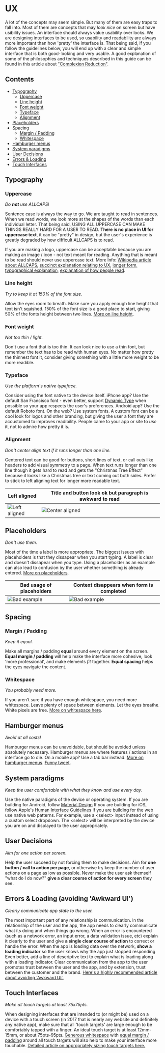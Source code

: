 # UX

A lot of the concepts may seem simple.
But many of them are easy traps to fall into.
Most of them are concepts that may _look nice_ on screen but have usibility issues.
An interface should always value usability over looks.
We are designing interfaces to be used, so usability and readability are always more important than how 'pretty' the interface is. That being said, if you follow the guidelines below, you will end up with a clear and simple interface that is both good-looking and very usable. A good explanation of some of the philosophies and techniques described in this guide can be found in this article about ["Complexion Reduction"](https://medium.com/swarm-nyc/complexion-reduction-a-new-trend-in-mobile-design-cef033a0b978#.ly9x7zosu).

## Contents
* [Typography](#typography)
  * [Uppercase](#uppercase)
  * [Line height](#line-height)
  * [Font weight](#font-weight)
  * [Typeface](#typeface)
  * [Alignment](#alignment)
* [Placeholders](#placeholders)
* [Spacing](#spacing)
  * [Margin / Padding](#margin--padding)
  * [Whitespace](#whitespace)
* [Hamburger menus](#hamburger-menus)
* [System paradigms](#system-paradigms)
* [User Decisions](#user-decisions)
* [Errors & Loading](#errors--loading-avoiding-awkward-ui)
* [Touch Interfaces](#touch-interfaces)

## Typography

### Uppercase
_Do **not** use ALLCAPS!_

Sentence case is always the way to go.
We are taught to read in sentences.
When we read words, we look more at the shapes of the words than each individual letter.
That being said, USING ALL UPPERCASE CAN MAKE THINGS REALLY HARD FOR A USER TO READ.
**There is no place in UI for uppercase text**, it can be "pretty" in design, but the user's experience is greatly degraded by how difficult ALLCAPS is to read.

If you are making a logo, uppercase can be acceptable because you are making an image / icon - not text meant for reading.
Anything that is meant to be read should never use uppercase text. More Info: [Wikipedia article about ALLCAPS](https://en.wikipedia.org/wiki/All_caps), [succinct explanation relating to UX](http://uxmovement.com/content/all-caps-hard-for-users-to-read/), [longer form, typographical explanation](http://practicaltypography.com/all-caps.html), [explanation of how people read](http://www.graphics.com/article-old/how-people-read).

### Line height
_Try to keep it at 150% of the font size._

Allow the eyes room to breath.
Make sure you apply enough line height that text isn't squished.
150% of the font size is a good place to start, giving 50% of the fonts height between two lines.
[More on line height](https://www.quora.com/What-is-the-ideal-line-height-for-readability).

### Font weight
_Not too thin / light._

Don't use a font that is too thin.
It can look nice to use a thin font, but remember the text has to be read with human eyes.
No matter how pretty the thinnest font it, consider giving something with a little more weight to be more readible.

### Typeface
_Use the platform's native typeface._

Consider using the font native to the device itself.
iPhone app? Use the default San Francisco font - even better, support [Dynamic Type](http://useyourloaf.com/blog/supporting-dynamic-type/) when possible so your app respects the user's preferences.
Android app? Use the default Roboto font.
On the web? Use system fonts.
A custom font can be a cool look for logos and other branding, but giving the user a font they are accustomed to improves readibility. People came to your app or site to _use_ it, not to admire how pretty it is.

### Alignment
_Don't center align text if it runs longer than one line._

Centered text can be good for buttons, short lines of text, or call outs like headers to add visual symmetry to a page. When text runs longer than one line though it gets hard to read and gets the "Christmas Tree Effect" because it looks like a Christmas tree or text coming out both sides. Prefer to stick to left aligning text for longer more readable text.

| Left aligned | Title and button look ok but paragraph is awkward to read |
| --- | --- |
| ![Left aligned](https://dockwa.github.io/ux/img/alignment-1.png) | ![Center aligned](https://dockwa.github.io/ux/img/alignment-2.png) |

## Placeholders
_Don't use them._

Most of the time a label is more appropriate.
The biggest issues with placeholders is that they dissapear when you start typing.
A label is clear and doesn't dissapear when you type.
Using a placeholder as an example can also lead to confusion by the user whether something is already entered.
[More on placeholders](https://uxdesign.cc/alternatives-to-placeholder-text-13f430abc56f#.36p3oc4qo).

| Bad usage of placeholders | Context disappears when form is completed |
| --- | --- |
| ![Bad example](https://dockwa.github.io/ux/img/placeholder-1.png) | ![Bad example](https://dockwa.github.io/ux/img/placeholder-2.png) |


## Spacing

### Margin / Padding
_Keep it equal._

Make all margins / padding **equal** around every element on the screen. **Equal margin / padding** will help make the interface more cohesive, look 'more professional', and make elements _fit_ together. **Equal spacing** helps the eyes navigate the content.

### Whitespace
_You probably need more._

If you aren't sure if you have enough whitespace, you need more whitespace. Leave plenty of space between elements. Let the eyes breathe. White pixels are free. [More on whitespace here](http://uxmyths.com/post/2059998441/myth-28-white-space-is-wasted-space).

## Hamburger menus
_Avoid at all costs!_

Hamburger menus can be unavoidable, but should be avoided unless absolutely necessary.
Hamburger menus are where features / actions in an interface go to die.
On a mobile app? Use a tab bar instead.
[More on hamburger menus](https://lmjabreu.com/post/why-and-how-to-avoid-hamburger-menus/).
[Funny tweet](https://twitter.com/lukew/status/443425041795928064?ref_src=twsrc%5Etfw).

## System paradigms
_Keep the user comfortable with what they know and use every day._

Use the native paradigms of the device or operating system.
If you are building for Android, follow [Material Design](https://material.io/guidelines/)
If you are building for iOS, follow Apple's [Human Interface Guidelines](https://developer.apple.com/ios/human-interface-guidelines/overview/design-principles/)
If you are building for the web use native web patterns. For example, use a \<select\> input instead of using a custom select dropdown. The \<select\> will be interpreted by the device you are on and displayed to the user appropriately.


## User Decisions
_Aim for one action per screen._

Help the user succeed by not forcing them to make decisions. Aim for **one button / call to action per page**, or otherwise try keep the number of user actions on a page as low as possible. Never make the user ask themself "what do I do now?" **give a clear course of action for every screen** they see.

## Errors & Loading (avoiding 'Awkward UI')
_Clearly communicate app state to the user._

The most important part of any relationship is communication. In the relationship of the user and the app, the app needs to clearly communicate what its doing and when things go wrong. When an error is encountered (such as a network error, an input error, a data validation issue, etc) explain it clearly to the user and give **a single clear course of action** to correct or handle the error. When the app is loading data over the network, **show a loading indicator** so the user knows why the app just stopped responding. Even better, add a line of descriptive text to explain what is loading along with a loading indicator. Clear communication from the app to the user promotes trust between the user and the app, and by extension, trust between the customer and the brand. [Here's a highly recommended article about avoiding 'Awkward UI'.](http://scotthurff.com/posts/why-your-user-interface-is-awkward-youre-ignoring-the-ui-stack)

## Touch Interfaces
_Make all touch targets at least 75x75pts._

When designing interfaces that are intended to (or might be) used on a device with a touch screen (in 2017 that is nearly any website and definitely any native app), make sure that all 'touch targets' are large enough to be comfortably tapped with a finger. An ideal touch target is at least 12mm-15mm, or about 75pts-95pts. [Generous whitespace](#whitespace) with [equal margin / padding](#margin--padding) around all touch targets will also help to make your interface more touchable. [Detailed article on appropriately sizing touch targets here.](http://scotthurff.com/posts/how-to-make-truly-tappable-user-interfaces)

